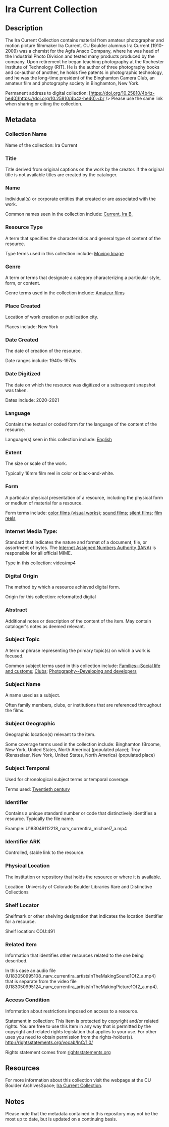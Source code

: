 # Ira Current Collection
## Description
The Ira Current Collection contains material from amateur photographer and motion picture filmmaker Ira Current. CU Boulder alumnus Ira Current (1910-2009) was a chemist for the Agfa Ansco Company, where he was head of the Industrial Photo Division and tested many products produced by the company. Upon retirement he began teaching photography at the Rochester Institute of Technology (RIT). He is the author of three photography books and co-author of another, he holds five patents in photographic technology, and he was the long-time president of the Binghamton Camera Club, an amateur film and photography society in Binghamton, New York.

Permanent address to digital collection: [https://doi.org/10.25810/4b4z-he40](https://doi.org/10.25810/4b4z-he40).<br /> 
Please use the same link when sharing or citing the collection.

## Metadata
### Collection Name
Name of the collection: Ira Current

### Title
Title derived from original captions on the work by the creator. If the original title is not available titles are created by the cataloger.

### Name
Individual(s) or corporate entities that created or are associated with the work. 

Common names seen in the collection include: [Current, Ira B.](http://id.loc.gov/authorities/names/n86145701)

### Resource Type
A term that specifies the characteristics and general type of content of the resource. 

Type terms used in this collection include: [Moving Image](http://purl.org/dc/dcmitype/MovingImage) 

### Genre
A term or terms that designate a category characterizing a particular style, form, or content. 

Genre terms used in the collection include: [Amateur films](http://id.loc.gov/authorities/genreForms/gf2011026038) 

### Place Created
Location of work creation or publication city. 

Places include: New York

### Date Created
The date of creation of the resource. 

Date ranges include: 1940s-1970s

### Date Digitized
The date on which the resource was digitized or a subsequent snapshot was taken. 

Dates include: 2020-2021

### Language
Contains the textual or coded form for the language of the content of the resource. 

Language(s) seen in this collection include: [English](http://id.loc.gov/vocabulary/iso639-2/eng)

### Extent
The size or scale of the work. 

Typically 16mm film reel in color or black-and-white.

### Form
A particular physical presentation of a resource, including the physical form or medium of material for a resource. 

Form terms include: [color films (visual works)](http://vocab.getty.edu/page/aat/300417957); [sound films](http://vocab.getty.edu/page/aat/300417955); [silent films](http://vocab.getty.edu/page/aat/300252071); [film reels](http://vocab.getty.edu/page/aat/300400779)

### Internet Media Type: 
Standard that indicates the nature and format of a document, file, or assortment of bytes. The [Internet Assigned Numbers Authority (IANA)](https://www.iana.org/assignments/media-types/media-types.xhtml) is responsible for all official MIME. 

Type in this collection: video/mp4

### Digital Origin
The method by which a resource achieved digital form. 

Origin for this collection: reformatted digital

### Abstract
Additional notes or description of the content of the item. May contain cataloger's notes as deemed relevant.

### Subject Topic
A term or phrase representing the primary topic(s) on which a work is focused. 

Common subject terms used in this collection include: [Families--Social life and customs](http://id.worldcat.org/fast/1728941); [Clubs](http://id.worldcat.org/fast/864940); [Photography--Developing and developers](http://id.worldcat.org/fast/1061734)

### Subject Name
A name used as a subject. 

Often family members, clubs, or institutions that are referenced throughout the films.

### Subject Geographic
Geographic location(s) relevant to the item. 

Some coverage terms used in the collection include: Binghamton (Broome, New York, United States, North America) (populated place); Troy (Rensselaer, New York, United States, North America) (populated place) 

### Subject Temporal
Used for chronological subject terms or temporal coverage. 

Terms used: [Twentieth century](http://id.loc.gov/authorities/subjects/sh85139020)

### Identifier
Contains a unique standard number or code that distinctively identifies a resource. Typically the file name. 

Example: U183049112218_narv_currentIra_michael7_a.mp4

### Identifier ARK
Controlled, stable link to the resource.

### Physical Location
The institution or repository that holds the resource or where it is available.

Location: University of Colorado Boulder Libraries Rare and Distinctive Collections

### Shelf Locator
Shelfmark or other shelving designation that indicates the location identifier for a resource. 

Shelf location: COU:491 

### Related Item
Information that identifies other resources related to the one being described.

In this case an audio file (U183050995108_narv_currentIra_artistsInTheMakingSound1Of2_a.mp4) that is separate from the video file (U183050995124_narv_currentIra_artistsInTheMakingPicture1Of2_a.mp4).

### Access Condition
Information about restrictions imposed on access to a resource.

Statement in collection: This Item is protected by copyright and/or related rights. You are free to use this Item in any way that is permitted by the copyright and related rights legislation that applies to your use. For other uses you need to obtain permission from the rights-holder(s). http://rightsstatements.org/vocab/InC/1.0/

Rights statement comes from [rightsstatements.org](https://rightsstatements.org/page/1.0/?language=en)

## Resources
For more information about this collection visit the webpage at the CU Boulder ArchivesSpace; [Ira Current Collection](https://archives.colorado.edu/repositories/2/resources/178).

## Notes
Please note that the metadata contained in this repository may not be the most up to date, but is updated on a continuing basis. 
